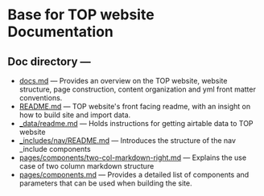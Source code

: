 # Base for TOP website Documentation


## Doc directory — 
- [docs.md](../DOCS.md) — Provides an overview on the TOP website, website structure, page construction, content organization and yml front matter conventions. 
- [README.md](../README.md) — TOP website's front facing readme, with an insight on how to build site and import data. 
- [_data/readme.md](../_data/readme.md) — Holds instructions for getting airtable data to TOP website
- [_includes/nav/README.md](../_includes/nav/README.md) — Introduces the structure of the nav _include components
- [pages/components/two-col-markdown-right.md](../pages/components/two-col-markdown-right.md) — Explains the use case of two column markdown structure
- [pages/components.md](../pages/components.md) — Provides a detailed list of components and parameters that can be used when building the site.
